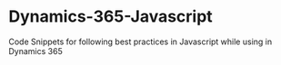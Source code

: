 # Dynamics-365-Javascript
Code Snippets for following best practices in Javascript while using in Dynamics 365
